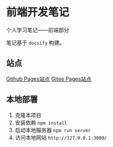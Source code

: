 # 前端开发笔记

个人学习笔记——前端部分

笔记基于 `docsify` 构建。

## 站点

[Github Pages站点](https://front.objectkaz.cn)
[Gitee Pages站点](https://pikoyo.gitee.io/front-learn)

## 本地部署

1.	克隆本项目
2.	安装依赖 `npm install`
3.	启动本地服务器 `npm run server`
4.	访问本地网站 `http://127.0.0.1:3000/`


